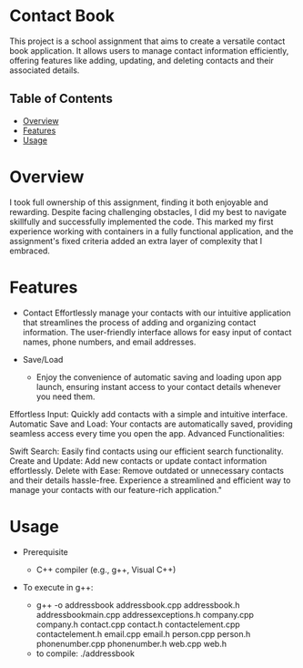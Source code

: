 # Contact Book
This project is a school assignment that aims to create a versatile contact book application. It allows users to manage contact information efficiently, offering features like adding, updating, and deleting contacts and their associated details.


## Table of Contents
- [Overview](#overview)
- [Features](#features)
- [Usage](#usage)

# Overview
I took full ownership of this assignment, finding it both enjoyable and rewarding. Despite facing challenging obstacles, I did my best to navigate skillfully and successfully implemented the code. This marked my first experience working with containers in a fully functional application, and the assignment's fixed criteria added an extra layer of complexity that I embraced.


# Features

 - Contact 
Effortlessly manage your contacts with our intuitive application that streamlines the process of adding and organizing contact information. The user-friendly interface allows for easy input of contact names, phone numbers, and email addresses.

 - Save/Load
   - Enjoy the convenience of automatic saving and loading upon app launch, ensuring instant access to your contact details whenever you need them.

Effortless Input: Quickly add contacts with a simple and intuitive interface.
Automatic Save and Load: Your contacts are automatically saved, providing seamless access every time you open the app.
Advanced Functionalities:

Swift Search: Easily find contacts using our efficient search functionality.
Create and Update: Add new contacts or update contact information effortlessly.
Delete with Ease: Remove outdated or unnecessary contacts and their details hassle-free.
Experience a streamlined and efficient way to manage your contacts with our feature-rich application."

# Usage

 - Prerequisite
    - C++ compiler (e.g., g++, Visual C++)

 - To execute in g++: 
   - g++ -o addressbook addressbook.cpp addressbook.h addressbookmain.cpp addressexceptions.h company.cpp company.h contact.cpp contact.h contactelement.cpp contactelement.h email.cpp email.h person.cpp person.h 
           phonenumber.cpp phonenumber.h web.cpp web.h 
   - to compile: ./addressbook

